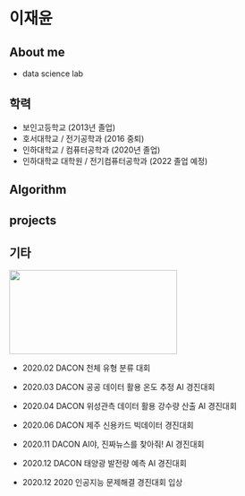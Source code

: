 # 이재윤

## About me
  + data science lab
  
## 학력
   + 보인고등학교 (2013년 졸업)
   + 호서대학교 / 전기공학과 (2016 중퇴)
   + 인하대학교 / 컴퓨터공학과 (2020년 졸업)
   + 인하대학교 대학원 / 전기컴퓨터공학과 (2022 졸업 예정)
 

## Algorithm

## projects

## 기타

<div>
<img width="300" height="150" src="https://user-images.githubusercontent.com/38839352/101149771-ba95b380-3662-11eb-9d17-b80b6fa5431e.jpg" > </img>  
</div>

  + 2020.02 DACON 천체 유형 분류 대회
  
  + 2020.03 DACON 공공 데이터 활용 온도 추정 AI 경진대회
  
  + 2020.04 DACON 위성관측 데이터 활용 강수량 산출 AI 경진대회
  
  + 2020.06 DACON 제주 신용카드 빅데이터 경진대회
  
  + 2020.11 DACON AI야, 진짜뉴스를 찾아줘! AI 경진대회
  
  + 2020.12 DACON 태양광 발전량 예측 AI 경진대회
  
  + 2020.12 2020 인공지능 문제해결 경진대회 입상



<!--
**LjaeYoon/LjaeYoon** is a ✨ _special_ ✨ repository because its `README.md` (this file) appears on your GitHub profile.

Here are some ideas to get you started:
### Hi there 👋
- 🔭 I’m currently working on ...
- 🌱 I’m currently learning ...
- 👯 I’m looking to collaborate on ...
- 🤔 I’m looking for help with ...
- 💬 Ask me about ...
- 📫 How to reach me: ...
- 😄 Pronouns: ...
- ⚡ Fun fact: ...
-->
